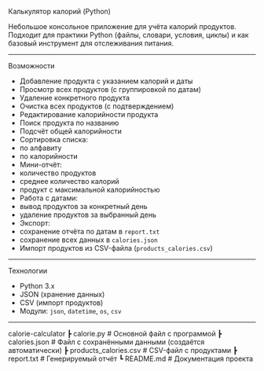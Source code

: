 Калькулятор калорий (Python)

Небольшое консольное приложение для учёта калорий продуктов.  
Подходит для практики Python (файлы, словари, условия, циклы) и как базовый инструмент для отслеживания питания.

---

Возможности

-  Добавление продукта с указанием калорий и даты
-  Просмотр всех продуктов (с группировкой по датам)
-  Удаление конкретного продукта
-  Очистка всех продуктов (с подтверждением)
-  Редактирование калорийности продукта
-  Поиск продукта по названию
-  Подсчёт общей калорийности
-  Сортировка списка:
  - по алфавиту
  - по калорийности
-  Мини-отчёт:
  - количество продуктов
  - среднее количество калорий
  - продукт с максимальной калорийностью
-  Работа с датами:
  - вывод продуктов за конкретный день
  - удаление продуктов за выбранный день
-  Экспорт:
  - сохранение отчёта по датам в `report.txt`
  - сохранение всех данных в `calories.json`
-  Импорт продуктов из CSV-файла (`products_calories.csv`)

---

 Технологии

- Python 3.x
- JSON (хранение данных)
- CSV (импорт продуктов)
- Модули: `json`, `datetime`, `os`, `csv`

---

 calorie-calculator
 ┣  calorie.py             # Основной файл с программой
 ┣  calories.json          # Файл с сохранёнными данными (создаётся автоматически)
 ┣  products_calories.csv  # CSV-файл с продуктами
 ┣  report.txt             # Генерируемый отчёт
 ┗  README.md              # Документация проекта
